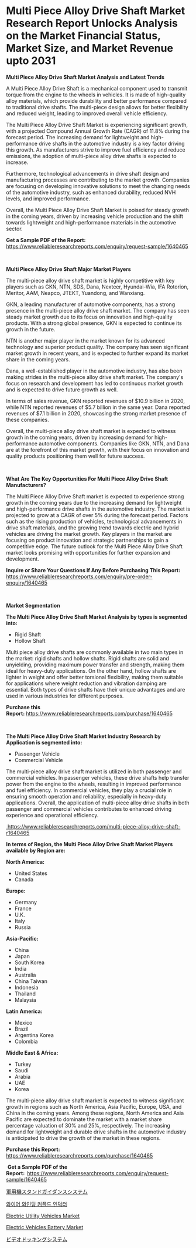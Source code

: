 <p><h1>Multi Piece Alloy Drive Shaft Market Research Report Unlocks Analysis on the Market Financial Status, Market Size, and Market Revenue upto 2031</h1></p><p><strong>Multi Piece Alloy Drive Shaft Market Analysis and Latest Trends</strong></p>
<p><p>A Multi Piece Alloy Drive Shaft is a mechanical component used to transmit torque from the engine to the wheels in vehicles. It is made of high-quality alloy materials, which provide durability and better performance compared to traditional drive shafts. The multi-piece design allows for better flexibility and reduced weight, leading to improved overall vehicle efficiency.</p><p>The Multi Piece Alloy Drive Shaft Market is experiencing significant growth, with a projected Compound Annual Growth Rate (CAGR) of 11.8% during the forecast period. The increasing demand for lightweight and high-performance drive shafts in the automotive industry is a key factor driving this growth. As manufacturers strive to improve fuel efficiency and reduce emissions, the adoption of multi-piece alloy drive shafts is expected to increase.</p><p>Furthermore, technological advancements in drive shaft design and manufacturing processes are contributing to the market growth. Companies are focusing on developing innovative solutions to meet the changing needs of the automotive industry, such as enhanced durability, reduced NVH levels, and improved performance.</p><p>Overall, the Multi Piece Alloy Drive Shaft Market is poised for steady growth in the coming years, driven by increasing vehicle production and the shift towards lightweight and high-performance materials in the automotive sector.</p></p>
<p><strong>Get a Sample PDF of the Report:&nbsp;</strong> <a href="https://www.reliableresearchreports.com/enquiry/request-sample/1640465">https://www.reliableresearchreports.com/enquiry/request-sample/1640465</a></p>
<p>&nbsp;</p>
<p><strong>Multi Piece Alloy Drive Shaft Major Market Players</strong></p>
<p><p>The multi-piece alloy drive shaft market is highly competitive with key players such as GKN, NTN, SDS, Dana, Nexteer, Hyundai-Wia, IFA Rotorion, Meritor, AAM, Neapco, JTEKT, Yuandong, and Wanxiang. </p><p>GKN, a leading manufacturer of automotive components, has a strong presence in the multi-piece alloy drive shaft market. The company has seen steady market growth due to its focus on innovation and high-quality products. With a strong global presence, GKN is expected to continue its growth in the future.</p><p>NTN is another major player in the market known for its advanced technology and superior product quality. The company has seen significant market growth in recent years, and is expected to further expand its market share in the coming years.</p><p>Dana, a well-established player in the automotive industry, has also been making strides in the multi-piece alloy drive shaft market. The company's focus on research and development has led to continuous market growth and is expected to drive future growth as well.</p><p>In terms of sales revenue, GKN reported revenues of $10.9 billion in 2020, while NTN reported revenues of $5.7 billion in the same year. Dana reported revenues of $7.1 billion in 2020, showcasing the strong market presence of these companies.</p><p>Overall, the multi-piece alloy drive shaft market is expected to witness growth in the coming years, driven by increasing demand for high-performance automotive components. Companies like GKN, NTN, and Dana are at the forefront of this market growth, with their focus on innovation and quality products positioning them well for future success.</p></p>
<p>&nbsp;</p>
<p><strong>What Are The Key Opportunities For Multi Piece Alloy Drive Shaft Manufacturers?</strong></p>
<p><p>The Multi Piece Alloy Drive Shaft market is expected to experience strong growth in the coming years due to the increasing demand for lightweight and high-performance drive shafts in the automotive industry. The market is projected to grow at a CAGR of over 5% during the forecast period. Factors such as the rising production of vehicles, technological advancements in drive shaft materials, and the growing trend towards electric and hybrid vehicles are driving the market growth. Key players in the market are focusing on product innovation and strategic partnerships to gain a competitive edge. The future outlook for the Multi Piece Alloy Drive Shaft market looks promising with opportunities for further expansion and development.</p></p>
<p><strong>Inquire or Share Your Questions If Any Before Purchasing This Report:</strong> <a href="https://www.reliableresearchreports.com/enquiry/pre-order-enquiry/1640465">https://www.reliableresearchreports.com/enquiry/pre-order-enquiry/1640465</a></p>
<p>&nbsp;</p>
<p><strong>Market Segmentation</strong></p>
<p><strong>The Multi Piece Alloy Drive Shaft Market Analysis by types is segmented into:</strong></p>
<p><ul><li>Rigid Shaft</li><li>Hollow Shaft</li></ul></p>
<p><p>Multi piece alloy drive shafts are commonly available in two main types in the market: rigid shafts and hollow shafts. Rigid shafts are solid and unyielding, providing maximum power transfer and strength, making them ideal for heavy-duty applications. On the other hand, hollow shafts are lighter in weight and offer better torsional flexibility, making them suitable for applications where weight reduction and vibration damping are essential. Both types of drive shafts have their unique advantages and are used in various industries for different purposes.</p></p>
<p><strong>Purchase this Report:&nbsp;</strong><a href="https://www.reliableresearchreports.com/purchase/1640465">https://www.reliableresearchreports.com/purchase/1640465</a></p>
<p>&nbsp;</p>
<p><strong>The Multi Piece Alloy Drive Shaft Market Industry Research by Application is segmented into:</strong></p>
<p><ul><li>Passenger Vehicle</li><li>Commercial Vehicle</li></ul></p>
<p><p>The multi-piece alloy drive shaft market is utilized in both passenger and commercial vehicles. In passenger vehicles, these drive shafts help transfer power from the engine to the wheels, resulting in improved performance and fuel efficiency. In commercial vehicles, they play a crucial role in ensuring smooth operation and reliability, especially in heavy-duty applications. Overall, the application of multi-piece alloy drive shafts in both passenger and commercial vehicles contributes to enhanced driving experience and operational efficiency.</p></p>
<p><a href="https://www.reliableresearchreports.com/multi-piece-alloy-drive-shaft-r1640465">&nbsp;https://www.reliableresearchreports.com/multi-piece-alloy-drive-shaft-r1640465</a></p>
<p><strong>In terms of Region, the Multi Piece Alloy Drive Shaft Market Players available by Region are:</strong></p>
<p>
    <p> <strong> North America: </strong>
        <ul>
            <li>United States</li>
            <li>Canada</li>
        </ul>
        </p> 
    <p> <strong> Europe: </strong>
        <ul>
            <li>Germany</li>
            <li>France</li>
            <li>U.K.</li>
            <li>Italy</li>
            <li>Russia</li>
        </ul>
        </p> 
    <p> <strong> Asia-Pacific: </strong>
        <ul>
            <li>China</li>
            <li>Japan</li>
            <li>South Korea</li>
            <li>India</li>
            <li>Australia</li>
            <li>China Taiwan</li>
            <li>Indonesia</li>
            <li>Thailand</li>
            <li>Malaysia</li>
        </ul>
        </p> 
    <p> <strong> Latin America: </strong>
        <ul>
            <li>Mexico</li>
            <li>Brazil</li>
            <li>Argentina Korea</li>
            <li>Colombia</li>
        </ul>
        </p> 
    <p> <strong> Middle East & Africa: </strong>
        <ul>
            <li>Turkey</li>
            <li>Saudi</li>
            <li>Arabia</li>
            <li>UAE</li>
            <li>Korea</li>
        </ul>
    </p>
    </p>
<p><p>The multi-piece alloy drive shaft market is expected to witness significant growth in regions such as North America, Asia Pacific, Europe, USA, and China in the coming years. Among these regions, North America and Asia Pacific are expected to dominate the market with a market share percentage valuation of 30% and 25%, respectively. The increasing demand for lightweight and durable drive shafts in the automotive industry is anticipated to drive the growth of the market in these regions.</p></p>
<p><strong>Purchase this Report: </strong><a href="https://www.reliableresearchreports.com/purchase/1640465">https://www.reliableresearchreports.com/purchase/1640465</a></p>
<p>&nbsp;<strong>Get a Sample PDF of the Report:&nbsp;&nbsp;</strong><a href="https://www.reliableresearchreports.com/enquiry/request-sample/1640465">https://www.reliableresearchreports.com/enquiry/request-sample/1640465</a></p>
<p><strong></strong></p>
<p><p><a href="https://github.com/RaeJenkins1952/Market-Research-Report-List-1/blob/main/2988414127647.md">軍用機スタンドガイダンスシステム</a></p><p><a href="https://medium.com/@hermanokutneva7878567/%EC%99%80%EC%9D%B4%EC%96%B4-%EA%B0%90%EC%86%8D%EA%B8%B0-%ED%9A%A8%EA%B3%BC-%EC%B7%A8%ED%96%A5-%ED%91%9C%EC%8B%AC%EA%B3%BC-%EC%8B%9C%EC%9E%A5%EB%B6%84%EC%84%9D-%EC%84%B1%EC%9E%A5-%EC%B6%94%EC%84%B8-%EB%B0%8F-2024-2031-%EA%B8%B0%EA%B0%84%EC%97%90-%EB%8C%80%ED%95%9C-%EC%98%88%EC%B8%A1-6f025ef30ba6">와이어 와인딩 커플드 인덕터</a></p><p><a href="https://github.com/muhammadasraf467/Market-Research-Report-List-1/blob/main/electric-utility-vehicles-market.md">Electric Utility Vehicles Market</a></p><p><a href="https://github.com/gikababa4/Market-Research-Report-List-1/blob/main/electric-vehicles-battery-market.md">Electric Vehicles Battery Market</a></p><p><a href="https://github.com/TysonKub/Market-Research-Report-List-1/blob/main/1833712127648.md">ビデオドッキングシステム</a></p></p>